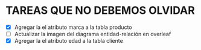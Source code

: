 # TAREAS QUE NO DEBEMOS OLVIDAR

- [X] Agregar la el atributo marca a la tabla producto
- [ ] Actualizar la imagen del diagrama entidad-relación en overleaf
- [X] Agregar la el atributo edad a la tabla cliente
